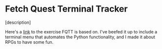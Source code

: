 # Fetch Quest Terminal Tracker

[description]

Here's a [link](https://github.com/nashville-software-school/python-milestones/blob/master/02-command-line-applications/exercises/CLI_BAG_OF_LOOT.md) to the exercise FQTT is based on. I've beefed it up to include a terminal menu that automates the Python functionality, and I made it about RPGs to have some fun.
